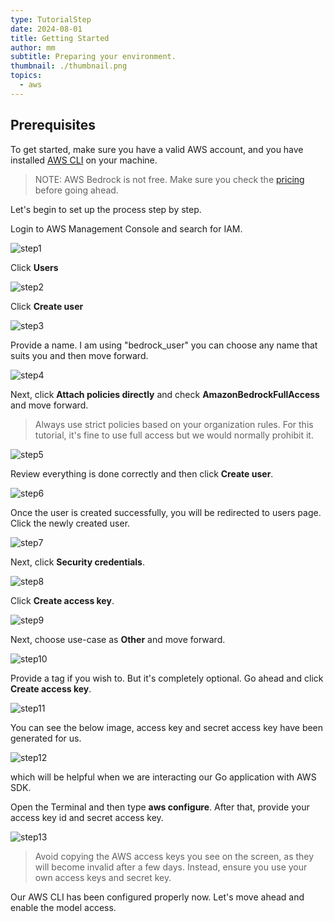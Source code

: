 ```yaml
---
type: TutorialStep
date: 2024-08-01
title: Getting Started
author: mm
subtitle: Preparing your environment.
thumbnail: ./thumbnail.png
topics:
  - aws
---
```


## Prerequisites

To get started, make sure you have a valid AWS account, and you have installed [AWS CLI](https://aws.amazon.com/cli/) on your machine.

> NOTE: AWS Bedrock is not free. Make sure you check the [pricing](https://aws.amazon.com/bedrock/pricing/) before going ahead.

Let's begin to set up the process step by step.

Login to AWS Management Console and search for IAM.

![step1](./images/step1.png)

Click **Users**

![step2](./images/step2.png)

Click **Create user**

![step3](./images/step3.png)

Provide a name. I am using "bedrock_user" you can choose any name that suits you and then move forward.

![step4](./images/step4.png)

Next, click **Attach policies directly** and check **AmazonBedrockFullAccess** and move forward.

> Always use strict policies based on your organization rules. For this tutorial, it's fine to use full access but we would normally prohibit it.

![step5](./images/step5.png)

Review everything is done correctly and then click **Create user**.

![step6](./images/step6.png)

Once the user is created successfully, you will be redirected to users page. Click the newly created user.

![step7](./images/step7.png)

Next, click **Security credentials**.

![step8](./images/step8.png)

Click **Create access key**.

![step9](./images/step9.png)

Next, choose use-case as **Other** and move forward.

![step10](./images/step10.png)

Provide a tag if you wish to. But it's completely optional. Go ahead and click **Create access key**.

![step11](./images/step11.png)

You can see the below image, access key and secret access key have been generated for us.

![step12](./images/step12.png)


which will be helpful when we are interacting our Go application with AWS SDK.

Open the Terminal and then type **aws configure**. After that, provide your access key id and secret access key.

![step13](./images/step13.png)

> Avoid copying the AWS access keys you see on the screen, as they will become invalid after a few days. Instead, ensure you use your own access keys and secret key.

Our AWS CLI has been configured properly now. Let's move ahead and enable the model access.
